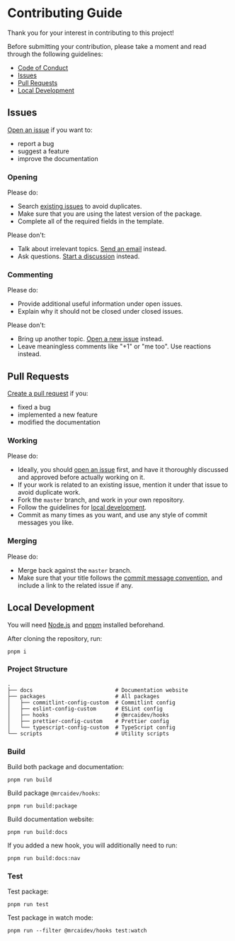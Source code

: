 # Contributing Guide

Thank you for your interest in contributing to this project!

Before submitting your contribution, please take a moment and read through the following guidelines:

- [Code of Conduct](https://github.com/mrcaidev/hooks/tree/master/.github/CODE_OF_CONDUCT.md)
- [Issues](#issues)
- [Pull Requests](#pull-requests)
- [Local Development](#local-development)

## Issues

[Open an issue](https://github.com/mrcaidev/hooks/issues/new) if you want to:

- report a bug
- suggest a feature
- improve the documentation

### Opening

Please do:

- Search [existing issues](https://github.com/mrcaidev/hooks/issues) to avoid duplicates.
- Make sure that you are using the latest version of the package.
- Complete all of the required fields in the template.

Please don't:

- Talk about irrelevant topics. [Send an email](mailto:mrcaidev@gmail.com) instead.
- Ask questions. [Start a discussion](https://github.com/mrcaidev/hooks/discussions) instead.

### Commenting

Please do:

- Provide additional useful information under open issues.
- Explain why it should not be closed under closed issues.

Please don't:

- Bring up another topic. [Open a new issue](https://github.com/mrcaidev/hooks/issues/new) instead.
- Leave meaningless comments like "+1" or "me too". Use reactions instead.

## Pull Requests

[Create a pull request](https://github.com/mrcaidev/hooks/pulls) if you:

- fixed a bug
- implemented a new feature
- modified the documentation

### Working

Please do:

- Ideally, you should [open an issue](https://github.com/mrcaidev/hooks/issues/new) first, and have it thoroughly discussed and approved before actually working on it.
- If your work is related to an existing issue, mention it under that issue to avoid duplicate work.
- Fork the `master` branch, and work in your own repository.
- Follow the guidelines for [local development](#local-development).
- Commit as many times as you want, and use any style of commit messages you like.

### Merging

Please do:

- Merge back against the `master` branch.
- Make sure that your title follows the [commit message convention](https://www.conventionalcommits.org/en/v1.0.0/), and include a link to the related issue if any.

## Local Development

You will need [Node.js](https://nodejs.org/) and [pnpm](https://pnpm.io/) installed beforehand.

After cloning the repository, run:

```
pnpm i
```

### Project Structure

```
.
├── docs                          # Documentation website
├── packages                      # All packages
│   ├── commitlint-config-custom  # Commitlint config
│   ├── eslint-config-custom      # ESLint config
│   ├── hooks                     # @mrcaidev/hooks
│   ├── prettier-config-custom    # Prettier config
│   └── typescript-config-custom  # TypeScript config
└── scripts                       # Utility scripts
```

### Build

Build both package and documentation:

```
pnpm run build
```

Build package `@mrcaidev/hooks`:

```
pnpm run build:package
```

Build documentation website:

```
pnpm run build:docs
```

If you added a new hook, you will additionally need to run:

```
pnpm run build:docs:nav
```

### Test

Test package:

```
pnpm run test
```

Test package in watch mode:

```
pnpm run --filter @mrcaidev/hooks test:watch
```
